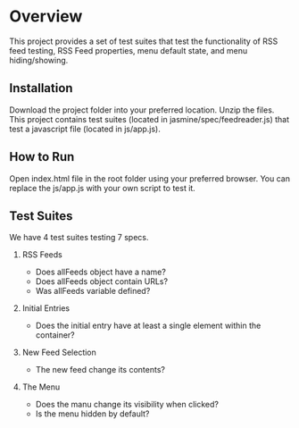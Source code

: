 # Overview

This project provides a set of test suites that test the functionality of RSS feed testing, RSS Feed properties, menu default state, and menu hiding/showing.

## Installation

Download the project folder into your preferred location. Unzip the files. This project contains test suites (located in jasmine/spec/feedreader.js) that test a javascript file (located in js/app.js).

## How to Run

Open index.html file in the root folder using your preferred browser. You can replace the js/app.js with your own script to test it.

## Test Suites

We have 4 test suites testing 7 specs.

1. RSS Feeds
    * Does  allFeeds object have a name?
    * Does allFeeds object contain URLs?
    * Was allFeeds variable defined?

2. Initial Entries
    * Does the initial entry have at least a single element within the container?

3. New Feed Selection
    * The new feed change its contents?

4. The Menu
    * Does the manu change its visibility when clicked?
    * Is the menu hidden by default?

